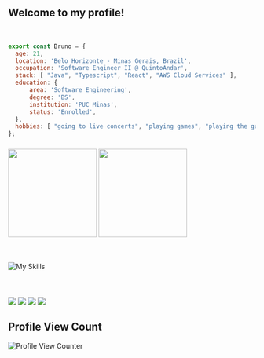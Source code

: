 ## Welcome to my profile!

<br />

```js
export const Bruno = {
  age: 21,
  location: 'Belo Horizonte - Minas Gerais, Brazil',
  occupation: 'Software Engineer II @ QuintoAndar',
  stack: [ "Java", "Typescript", "React", "AWS Cloud Services" ],
  education: {
      area: 'Software Engineering',
      degree: 'BS',
      institution: 'PUC Minas',
      status: 'Enrolled',
  },
  hobbies: [ "going to live concerts", "playing games", "playing the guitar" ]
};
```

###

<div>
  <img height="180em" width="auto" src="https://github-readme-stats.vercel.app/api?username=brunopdt&theme=aura_dark&show_icons=true"/>
  <img height="180em" width="auto" src="https://github-readme-stats.vercel.app/api/top-langs/?username=brunopdt&layout=compact&langs_count=7&theme=aura_dark"/>
</div>

<br />
<br />

![My Skills](https://skillicons.dev/icons?i=ts,nest,nodejs,aws,react,materialui,jest,java,postman,mysql,prisma,linux&perline=12)

<br />
    
###
  <a href = "mailto:bruno.pduarte0@gmail.com"><img src="https://img.shields.io/badge/Gmail-D14836?style=for-the-badge&logo=gmail&logoColor=white" target="_blank"></a>
  <a href = "https://www.linkedin.com/in/brunopduarte/" target="_blank"><img src="https://img.shields.io/badge/linkedin-%230077B5.svg?style=for-the-badge&logo=linkedin&logoColor=white" target="_blank"></a>
  <a href = "https://api.whatsapp.com/send?phone=5531991470591&text=ol%C3%A1%2C%20vim%20pelo%20seu%20perfil%20do%20GitHub!%20"><img src="https://img.shields.io/badge/WhatsApp-25D366?style=for-the-badge&logo=whatsapp&logoColor=white" target="_blank"></a>
  <a href="https://discordapp.com/users/363004143813525506/" target="_blank"><img src="https://img.shields.io/badge/Discord-7289DA?style=for-the-badge&logo=discord&logoColor=white" target="_blank"></a> 

<!---
## **Currently working on:**

<a href="https://github.com/brunopdt/examemais-react-csharp"><img src="https://github-readme-stats.vercel.app/api/pin/?username=brunopdt&repo=examemais-react-csharp&title_color=F73C7B&text_color=F2F2F2&bg_color=393359&border_color=121111&icon_color=F2F2F2&border_radius=20" height="110"/></a>
<a href="https://github.com/brunopdt/notes-app-django"><img src="https://github-readme-stats.vercel.app/api/pin/?username=brunopdt&repo=notes-app-django&title_color=F73C7B&text_color=F2F2F2&bg_color=393359&border_color=121111&icon_color=F2F2F2&border_radius=20" height="110"/></a>


## **Recent projects:**

<a href="https://github.com/brunopdt/estrelinha-nestjs-react"><img src="https://github-readme-stats.vercel.app/api/pin/?username=brunopdt&repo=estrelinha-nestjs-react&title_color=F73C7B&text_color=F2F2F2&bg_color=393359&border_color=121111&icon_color=F2F2F2&border_radius=20" height="120"/></a>
<a href="https://github.com/brunopdt/optimization-algorithms-csharp"><img src="https://github-readme-stats.vercel.app/api/pin/?username=brunopdt&repo=optimization-algorithms-csharp&title_color=F73C7B&text_color=F2F2F2&bg_color=393359&border_color=121111&icon_color=F2F2F2&border_radius=20" height="120"/></a>
-->

## Profile View Count
![Profile View Counter](https://profile-counter.glitch.me/brunopdt/count.svg)
 

</div>
